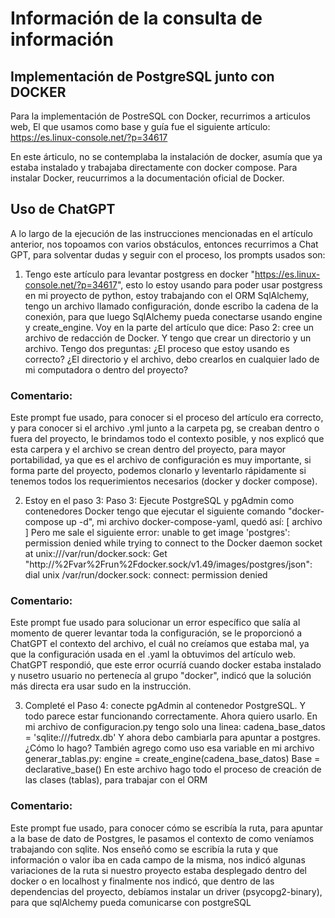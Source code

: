 # Información de la consulta de información

## Implementación de PostgreSQL junto con DOCKER

Para la implementación de PostreSQL con Docker, recurrimos a articulos web, 
El que usamos como base y guía fue el siguiente artículo: https://es.linux-console.net/?p=34617

En este árticulo, no se contemplaba la instalación de docker, asumía que ya estaba instalado y trabajaba directamente con docker compose. Para instalar Docker, reucurrimos a la documentación oficial de Docker.

## Uso de ChatGPT

A lo largo de la ejecución de las instrucciones mencionadas en el artículo anterior, nos topoamos con varios obstáculos, entonces recurrimos a Chat GPT, para solventar dudas y seguir con el proceso, los prompts usados son:

1. Tengo este artículo para levantar postgress en docker "https://es.linux-console.net/?p=34617", esto lo estoy usando para poder usar postgress en mi proyecto de python, estoy trabajando con el ORM SqlAlchemy, tengo un archivo llamado configuración, donde escribo la cadena de la conexión, para que luego SqlAlchemy pueda conectarse usando engine y create_engine.  Voy en la parte del artículo que dice: Paso 2: cree un archivo de redacción de Docker. Y tengo que crear un directorio y un archivo. Tengo dos preguntas: ¿El proceso que estoy usando es correcto? ¿El directorio y el archivo, debo crearlos en cualquier lado de mi computadora o dentro del proyecto?

### Comentario: 
Este prompt fue usado, para conocer si el proceso del artículo era correcto, y para conocer si el archivo .yml junto a la carpeta pg, se creaban dentro o fuera del proyecto, le brindamos todo el contexto posible, y nos explicó que esta carpera y el archivo se crean dentro del proyecto, para mayor portabilidad, ya que es el archivo de configuración es muy importante, si forma parte del proyecto, podemos clonarlo y leventarlo rápidamente si tenemos todos los requerimientos necesarios (docker y docker compose).

2. Estoy en el paso 3:  Paso 3: Ejecute PostgreSQL y pgAdmin como contenedores Docker tengo que ejecutar el siguiente comando "docker-compose up -d", mi archivo docker-compose-yaml, quedó así: [ archivo ] Pero me sale el siguiente error: unable to get image 'postgres': permission denied while trying to connect to the Docker daemon socket at unix:///var/run/docker.sock: Get "http://%2Fvar%2Frun%2Fdocker.sock/v1.49/images/postgres/json": dial unix /var/run/docker.sock: connect: permission denied

### Comentario: 
Este prompt fue usado para solucionar un error específico que salía al momento de querer levantar toda la configuración, se le proporcionó a ChatGPT el contexto del archivo, el cuál no creíamos que estaba mal, ya que la configuración usada en el .yaml la obtuvimos del artículo web. ChatGPT respondió, que este error ocurríá cuando docker estaba instalado y nusetro usuario no pertenecía al grupo "docker", indicó que la solución más directa era usar sudo en la instrucción.

3. Completé el Paso 4: conecte pgAdmin al contenedor PostgreSQL. Y todo parece estar funcionando correctamente. Ahora quiero usarlo. En mi archivo de configuracion.py tengo solo una linea: cadena_base_datos = 'sqlite:///futredx.db'  Y ahora debo cambiarla para apuntar a postgres.  ¿Cómo lo hago?  También agrego como uso esa variable en mi archivo generar_tablas.py: engine = create_engine(cadena_base_datos) Base = declarative_base() En este archivo hago todo el proceso de creación de las clases (tablas), para trabajar con el ORM

### Comentario:
Este prompt fue usado, para conocer cómo se escribía la ruta, para apuntar a la base de dato de Postgres, le pasamos el contexto de como veníamos trabajando con sqlite. Nos enseñó como se escribía la ruta y que información o valor iba en cada campo de la misma, nos indicó algunas variaciones de la ruta si nuestro proyecto estaba desplegado dentro del docker o en localhost y finalmente nos indicó, que dentro de las dependencias del proyecto, debíamos instalar un driver (psycopg2-binary), para que sqlAlchemy pueda comunicarse con postgreSQL